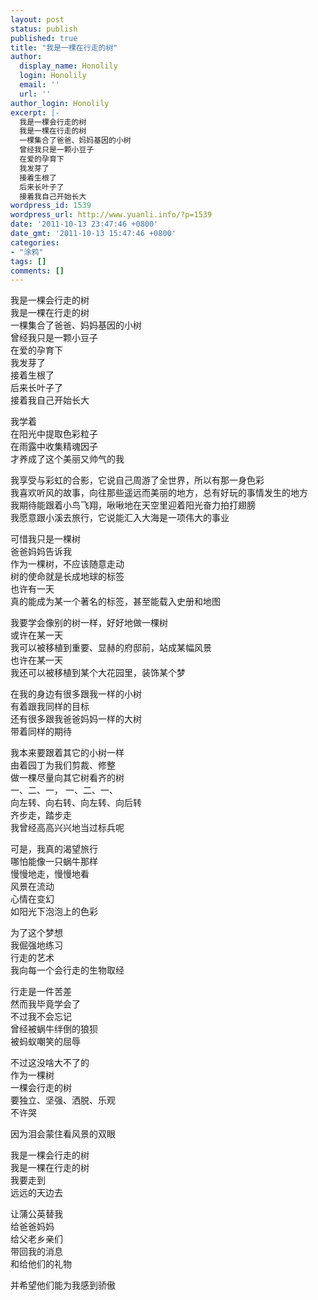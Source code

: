```yaml
---
layout: post
status: publish
published: true
title: "我是一棵在行走的树"
author:
  display_name: Honolily
  login: Honolily
  email: ''
  url: ''
author_login: Honolily
excerpt: |-
  我是一棵会行走的树
  我是一棵在行走的树
  一棵集合了爸爸、妈妈基因的小树
  曾经我只是一颗小豆子
  在爱的孕育下
  我发芽了
  接着生根了
  后来长叶子了
  接着我自己开始长大
wordpress_id: 1539
wordpress_url: http://www.yuanli.info/?p=1539
date: '2011-10-13 23:47:46 +0800'
date_gmt: '2011-10-13 15:47:46 +0800'
categories:
- "涂鸦"
tags: []
comments: []
---
```

<p>我是一棵会行走的树<br />
我是一棵在行走的树<br />
一棵集合了爸爸、妈妈基因的小树<br />
曾经我只是一颗小豆子<br />
在爱的孕育下<br />
我发芽了<br />
接着生根了<br />
后来长叶子了<br />
接着我自己开始长大<a id="more"></a><a id="more-1539"></a></p>
<p>我学着<br />
在阳光中提取色彩粒子<br />
在雨露中收集精魂因子<br />
才养成了这个美丽又帅气的我</p>
<p>我享受与彩虹的合影，它说自己周游了全世界，所以有那一身色彩<br />
我喜欢听风的故事，向往那些遥远而美丽的地方，总有好玩的事情发生的地方<br />
我期待能跟着小鸟飞翔，啾啾地在天空里迎着阳光奋力拍打翅膀<br />
我愿意跟小溪去旅行，它说能汇入大海是一项伟大的事业</p>
<p>可惜我只是一棵树<br />
爸爸妈妈告诉我<br />
作为一棵树，不应该随意走动<br />
树的使命就是长成地球的标签<br />
也许有一天<br />
真的能成为某一个著名的标签，甚至能载入史册和地图</p>
<p>我要学会像别的树一样，好好地做一棵树<br />
或许在某一天<br />
我可以被移植到重要、显赫的府邸前，站成某幅风景<br />
也许在某一天<br />
我还可以被移植到某个大花园里，装饰某个梦</p>
<p>在我的身边有很多跟我一样的小树<br />
有着跟我同样的目标<br />
还有很多跟我爸爸妈妈一样的大树<br />
带着同样的期待</p>
<p>我本来要跟着其它的小树一样<br />
由着园丁为我们剪裁、修整<br />
做一棵尽量向其它树看齐的树<br />
一、二、一， 一、二、一、<br />
向左转、向右转、向左转、向后转<br />
齐步走，踏步走<br />
我曾经高高兴兴地当过标兵呢</p>
<p>可是，我真的渴望旅行<br />
哪怕能像一只蜗牛那样<br />
慢慢地走，慢慢地看<br />
风景在流动<br />
心情在变幻<br />
如阳光下泡泡上的色彩</p>
<p>为了这个梦想<br />
我倔强地练习<br />
行走的艺术<br />
我向每一个会行走的生物取经</p>
<p>行走是一件苦差<br />
然而我毕竟学会了<br />
不过我不会忘记<br />
曾经被蜗牛绊倒的狼狈<br />
被蚂蚁嘲笑的屈辱</p>
<p>不过这没啥大不了的<br />
作为一棵树<br />
一棵会行走的树<br />
要独立、坚强、洒脱、乐观<br />
不许哭</p>
<p>因为泪会蒙住看风景的双眼</p>
<p>我是一棵会行走的树<br />
我是一棵在行走的树<br />
我要走到<br />
远远的天边去</p>
<p>让蒲公英替我<br />
给爸爸妈妈<br />
给父老乡亲们<br />
带回我的消息<br />
和给他们的礼物</p>
<p>并希望他们能为我感到骄傲</p>
